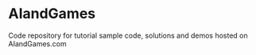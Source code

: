 # AIandGames
Code repository for tutorial sample code, solutions and demos hosted on AIandGames.com
